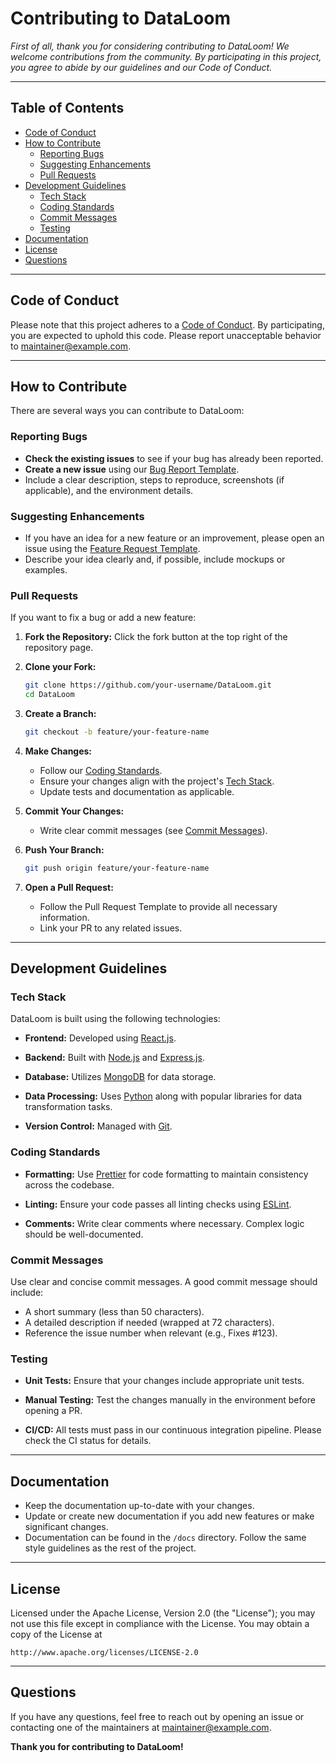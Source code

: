 # Contributing to DataLoom

*First of all, thank you for considering contributing to DataLoom! We welcome contributions from the community. By participating in this project, you agree to abide by our guidelines and our Code of Conduct.*

---

## Table of Contents

- [Code of Conduct](#code-of-conduct)
- [How to Contribute](#how-to-contribute)
  - [Reporting Bugs](#reporting-bugs)
  - [Suggesting Enhancements](#suggesting-enhancements)
  - [Pull Requests](#pull-requests)
- [Development Guidelines](#development-guidelines)
  - [Tech Stack](#tech-stack)
  - [Coding Standards](#coding-standards)
  - [Commit Messages](#commit-messages)
  - [Testing](#testing)
- [Documentation](#documentation)
- [License](#license)
- [Questions](#questions)

---

## Code of Conduct

Please note that this project adheres to a [Code of Conduct](CODE_OF_CONDUCT.md). By participating, you are expected to uphold this code. Please report unacceptable behavior to [maintainer@example.com](mailto:maintainer@example.com).

---

## How to Contribute

There are several ways you can contribute to DataLoom:

### Reporting Bugs

- **Check the existing issues** to see if your bug has already been reported.
- **Create a new issue** using our [Bug Report Template](.github/ISSUE_TEMPLATE/bug_report.md).
- Include a clear description, steps to reproduce, screenshots (if applicable), and the environment details.

### Suggesting Enhancements

- If you have an idea for a new feature or an improvement, please open an issue using the [Feature Request Template](.github/ISSUE_TEMPLATE/feature_request.md).
- Describe your idea clearly and, if possible, include mockups or examples.

### Pull Requests

If you want to fix a bug or add a new feature:

1. **Fork the Repository:** Click the fork button at the top right of the repository page.

2. **Clone your Fork:**
   ```bash
   git clone https://github.com/your-username/DataLoom.git
   cd DataLoom
   ```

3. **Create a Branch:**
   ```bash
   git checkout -b feature/your-feature-name
   ```

4. **Make Changes:**
   - Follow our [Coding Standards](#coding-standards).
   - Ensure your changes align with the project's [Tech Stack](#tech-stack).
   - Update tests and documentation as applicable.

5. **Commit Your Changes:**
   - Write clear commit messages (see [Commit Messages](#commit-messages)).

6. **Push Your Branch:**
   ```bash
   git push origin feature/your-feature-name
   ```

7. **Open a Pull Request:**
   - Follow the Pull Request Template to provide all necessary information.
   - Link your PR to any related issues.

---

## Development Guidelines

### Tech Stack
DataLoom is built using the following technologies:

- **Frontend:**
Developed using [React.js](https://react.dev/).


- **Backend:**
Built with [Node.js](https://nodejs.org/en) and [Express.js](https://expressjs.com/).


- **Database:**
Utilizes [MongoDB](https://www.mongodb.com/) for data storage.


- **Data Processing:**
Uses [Python](https://www.python.org/) along with popular libraries for data transformation tasks.


- **Version Control:**
Managed with [Git](https://git-scm.com/).


### Coding Standards

- **Formatting:** Use [Prettier](https://prettier.io/) for code formatting to maintain consistency across the codebase.

- **Linting:** Ensure your code passes all linting checks using [ESLint](https://eslint.org/).

- **Comments:** Write clear comments where necessary. Complex logic should be well-documented.

### Commit Messages

Use clear and concise commit messages. A good commit message should include:

- A short summary (less than 50 characters).
- A detailed description if needed (wrapped at 72 characters).
- Reference the issue number when relevant (e.g., Fixes #123).

### Testing

- **Unit Tests:** Ensure that your changes include appropriate unit tests.

- **Manual Testing:** Test the changes manually in the environment before opening a PR.

- **CI/CD:** All tests must pass in our continuous integration pipeline. Please check the CI status for details.

---

## Documentation

- Keep the documentation up-to-date with your changes.
- Update or create new documentation if you add new features or make significant changes.
- Documentation can be found in the `/docs` directory. Follow the same style guidelines as the rest of the project.

---

## License

Licensed under the Apache License, Version 2.0 (the "License");
you may not use this file except in compliance with the License.
You may obtain a copy of the License at

    http://www.apache.org/licenses/LICENSE-2.0

---

## Questions

If you have any questions, feel free to reach out by opening an issue or contacting one of the maintainers at [maintainer@example.com](mailto:maintainer@example.com).

**Thank you for contributing to DataLoom!**
